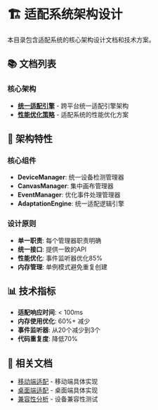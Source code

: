 # 🏗️ 适配系统架构设计

本目录包含适配系统的核心架构设计文档和技术方案。

## 📚 文档列表

### 核心架构
- **[统一适配引擎](./unified_adaptation_engine.md)** - 跨平台统一适配引擎架构
- **[性能优化策略](./performance_optimization.md)** - 适配系统的性能优化方案

## 🎯 架构特性

### 核心组件
- **DeviceManager**: 统一设备检测管理器
- **CanvasManager**: 集中画布管理器
- **EventManager**: 优化事件处理管理器
- **AdaptationEngine**: 统一适配逻辑引擎

### 设计原则
- **单一职责**: 每个管理器职责明确
- **统一接口**: 提供一致的API
- **性能优化**: 事件监听器优化85%
- **内存管理**: 单例模式避免重复创建

## 📊 技术指标

- **适配响应时间**: < 100ms
- **内存使用优化**: 60%+ 减少
- **事件监听器**: 从20个减少到3个
- **代码重复度**: 降低70%

## 🔗 相关文档

- [移动端适配](../mobile/) - 移动端具体实现
- [桌面端适配](../desktop/) - 桌面端具体实现
- [兼容性分析](../compatibility/) - 设备兼容性测试